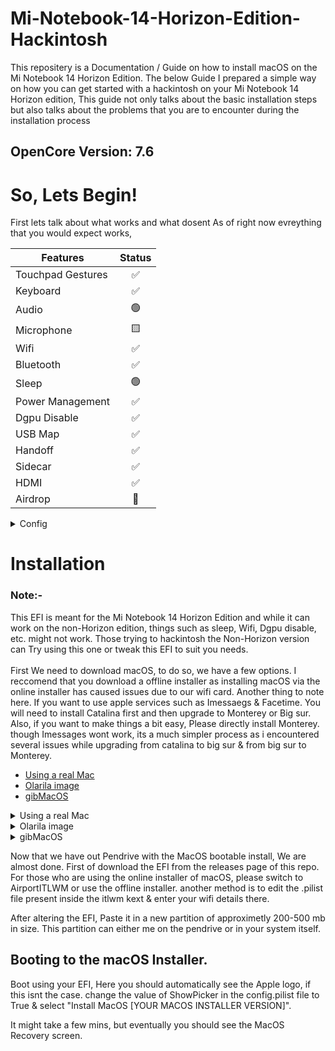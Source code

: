 # Mi-Notebook-14-Horizon-Edition-Hackintosh

This repositery is a Documentation / Guide on how to install macOS on the Mi Notebook 14 Horizon Edition. The below Guide I prepared a simple way on how you can get started with a hackintosh on your Mi Notebook 14 Horizon edition, This guide not only talks about the basic installation steps but also talks about the problems that you are to encounter during the installation process


## OpenCore Version: 7.6

# So, Lets Begin!

First lets talk about what works and what dosent
As of right now evreything that you would expect works,

|   Features     | Status |
| ----------------- | :----:  | 
| Touchpad Gestures |   ✅    |
| Keyboard          |   ✅    |
| Audio             |   🟢    |
| Microphone        |   🟨    |
| Wifi              |   ✅    |
| Bluetooth         |   ✅    |
| Sleep             |   🟢    |
| Power Management  |   ✅    |
| Dgpu Disable      |   ✅    |
| USB Map           |   ✅    |
| Handoff           |   ✅    |
| Sidecar           |   ✅    |
| HDMI              |   ✅    |
| Airdrop           |   🔴    |

<details>
  <summary>Config</summary>
  
</details>

# Installation

### Note:-
This EFI is meant for the Mi Notebook 14 Horizon Edition and while it can work on the non-Horizon edition, things such as sleep, Wifi, Dgpu disable, etc. might not work. Those trying to hackintosh the Non-Horizon version can Try using this one or tweak this EFI to suit you needs.<br>
<br>First We need to download macOS, to do so, we have a few options. I reccomend that you download a offline installer as installing macOS via the online installer has caused issues due to our wifi card. Another thing to note here. If you want to use apple services such as Imessaegs & Facetime. You will need to install Catalina first and then upgrade to Monterey or Big sur. Also, if you want to make things a bit easy, Please directly install Monterey. though Imessages wont work, its a much simpler process as i encountered several issues while upgrading from catalina to big sur & from big sur to Monterey.

* [Using a real Mac](#real)
* [Olarila image](#img)
* [gibMacOS](#gib)

<a name="real"></a>
<details>
<summary>Using a real Mac</summary>
  
  On a real Mac (a functional hackintosh will do as well) Download the installer for the desired version of macOS from the app store using the following links:-<br>
<br>[BigSur](https://apps.apple.com/us/app/macos-big-sur/id1526878132?mt=12) <br>
[Monterey](https://apps.apple.com/us/app/macos-monterey/id1576738294?mt=12)<br>
[Catalina](https://apps.apple.com/sg/app/macos-catalina/id1466841314?mt=12)<br>
  <br>
Now, Insert your flash drive(14gb or more) open a terminal window and type the following depending on the macOS version you downloaded:-

  
      BigSur
      sudo /Applications/Install\ macOS\ Big\ Sur.app/Contents/Resources/createinstallmedia --volume /Volumes/MyVolume

      Catalina
      sudo /Applications/Install\ macOS\ Catalina.app/Contents/Resources/createinstallmedia --volume /Volumes/MyVolume

      Monterey
      sudo /Applications/Install\ macOS\ Monterey.app/Contents/Resources/createinstallmedia --volume /Volumes/MyVolume
  
</details>
<a name="img" ></a>
<details>
  <summary>Olarila image</summary>
  
  Using a image from olarila.com

Olarila is a website that provides easy to use altered versions of macOS, These versions are the same at the core but are easy for hackintoshers like us to use, These can be direcrtly flashed to a pendrive using a program such as etcher. 
<br>Download the desired macOS version from [here](https://www.olarila.com/topic/6278-hackintosh-and-macintosh-olarila-vanilla-images-macos/)

  </details>
  <a name="gib" ></a>
  <details>
  <summary>gibMacOS</summary>
  gibMacOS is a python script that can download macOS components directly from apple
From my experience, gibMacOS is great for online installation of macOS, but i do not recommend using the online installer due to our wifi card. gibMacOS can also download the offline installer of macOS but this method is much more difficult and i wouldnt reccomend it.
<br><br> https://github.com/corpnewt/gibMacOS

  
  </details>

Now that we have out Pendrive with the MacOS bootable install, We are almost done.
First of download the EFI from the releases page of this repo. For those who are using the online installer of macOS, please switch to AirportITLWM or use the offline installer. another method is to edit the .pilist file present inside the itlwm kext & enter your wifi details there.

After altering the EFI, Paste it in a new partition of approximetly 200-500 mb in size. This partition can either me on the pendrive or in your system itself.

## Booting to the macOS Installer.

Boot using your EFI, Here you should automatically see the Apple logo, if this isnt the case. change the value of ShowPicker in the config.pilist file to True & select "Install MacOS [YOUR MACOS INSTALLER VERSION]".

It might take a few mins, but eventually you should see the MacOS Recovery screen. 

